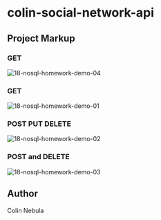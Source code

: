 # colin-social-network-api


## Project Markup
### GET
![18-nosql-homework-demo-04](https://user-images.githubusercontent.com/57843842/138008759-aeb6ae1f-6029-40aa-9bbd-64bbc8496375.gif)
### GET
![18-nosql-homework-demo-01](https://user-images.githubusercontent.com/57843842/138008760-1893485a-7ece-457c-8e19-a3cd3aff2b2f.gif)
### POST PUT DELETE
![18-nosql-homework-demo-02](https://user-images.githubusercontent.com/57843842/138008763-ba251d8f-2781-4b93-93a1-8a5eedf97020.gif)
### POST and DELETE
![18-nosql-homework-demo-03](https://user-images.githubusercontent.com/57843842/138008766-38f4c729-b4bb-404d-9844-823efe34abaa.gif)

## Author
Colin Nebula